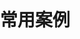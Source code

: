# 常用案例

<link href='{{path}}/res/default/style.css' rel='stylesheet' />
<style> 
        body{
            padding: 0;
            margin: 0;
        }

        input{
            zoom: 1;
            width: 218px;
            height: 14px;
            padding: 7px 32px 7px 4px;
            border: 1px solid #b9bcbe;
            overflow: hidden;
            
            padding: 8px 32px 5px 4px\9;
            border-radius: 3px;
            
            line-height: 1;
            height: 14px;
            overflow: hidden;
            outline: 0;
        }
        
        dd{
            padding-bottom: 20px;
        }
    </style>

<script>
    window.JC = window.JC || { debug: true };

    requirejs( [ '{{module}}' ], function( DCalendar ){
    }); 

    function calendarShow( selector ) {
            var ins = this;
            JC.log( "calendarshow", new Date().getTime(), selector.val() );
        }

        function updatedate( selector ) {
            var selector = $( selector );
            JC.log( "updatedate", selector.val() );
        }

        function calendarhide( selector ) {
            JC.log( "calendarhide", $(selector).val(), new Date().getTime() );
        }

        function updatemonth( selector ) {
            var ins = this;

            JC.log("updatemonth", new Date().getTime() );
        }

        function updateyear( selector ) {
            var ins = this;

            JC.log("updateyear", new Date().getTime() );
        }

        function updateprevmonth( selector ) {
            var ins = this;

            JC.log("updateprevmonth", new Date().getTime() );
        }

        function updatenextmonth( selector ) {
            var ins = this;
            
            JC.log("updatenextmonth", new Date().getTime() );
        }

        function updateprevyear( selector ) {
            var ins = this;

            JC.log("updateprevyear", new Date().getTime() );
        }

        function updatenextyear( selector ) {
            var ins = this;
            
            JC.log("updatenextyear", new Date().getTime() );
        }


        function beforeupdatemonth( selector ) {
            var ins = this;
            
            JC.log("beforeupdatemonth", new Date().getTime() );
        }

        function beforeupdateyear( selector ) {
            var ins = this;
            
            JC.log("beforeupdateyear", new Date().getTime() );
        }

        function updatenextpageyear() {
            var ins = this;
            
            JC.log("updatenextpageyear", new Date().getTime() );
        }

        function updateprevpageyear() {
            var ins = this;
            
            JC.log("updateprevpageyear", new Date().getTime() );
        }


        $('.manualPickDate').click( function () {
            JC.DCalendar.pickDate( this );
        } );

</script>

<dl>
        <dd>
            <input type="text"  datatype="ddate" class="calendar" value="2013-12-25" monthNum="2" />
        </dd>
        <dd>
            <input type="text"  datatype="ddate" class="calendar" value="2014-01-25" currentCanSelect="false" />
            今天不可选
        </dd>
        <dd>
            <input type="text" > not date
        </dd>
        <dd>
            <input type="text" datatype="ddate" 
                minvalue="2013|12|10" 
                maxvalue="2014-01-30" >
            minvalue="2013-12-10" maxvalue="2014-01-30"
        </dd>
        <dd>
            <input type="text" datatype="ddate" 
                minvalue="2013|01|10" 
                maxvalue="2014-12-30" >
            minvalue="2013-01-10" maxvalue="2014-12-30"
        </dd>
        <dd>
            <input type="text" datatype="ddate" 
                minvalue="2013|12|10" 
                 >
            minvalue="2013-12-10"
        </dd>
        <dd>
            <input type="text" datatype="ddate"  
                maxvalue="2014-01-30" >
            maxvalue="2014-01-30"
        </dd>
        <dd>
            <input type="text"  datatype="ddate" class="calendar" 
                value=""
                weekendCanSelect="false"
                calendarshow="calendarShow"
                calendarhide="calendarhide"
                updatedate="updatedate"
                updatemonth="updatemonth"
                updateyear="updateyear"
                updateprevmonth="updateprevmonth"
                updatenextmonth="updatenextmonth"
                updateprevyear="updateprevyear"
                updatenextyear="updatenextyear"
                beforeupdatemonth="beforeupdatemonth"
                beforeupdateyear="beforeupdateyear"
                updateprevpageyear="updateprevpageyear"
                updatenextpageyear="updatenextpageyear"
                 /> 
                manual 各种回调 
        </dd>
        <dd>
            <input type="text" name="date6" class="manualPickDate" value="20110201" />
            manual JC.DCalendar.pickDate
        </dd>
        <dd>
            <input type="text" name="date7" class="manualPickDate" />
            manual JC.DCalendar.pickDate
        </dd>
        <dd>
            <button datatype="ddate" >button 日期</button>
        </dd>
        <dd>
            <button datatype="ddate" showtype="block" >button 日期</button>
            showtype="block"
        </dd>
        <dd>
            <input type="text"  datatype="ddate" class="calendar" monthnum="3" value="2014-01-25" /> 三个月
        </dd>
        <dd>
            <input type="text"  datatype="ddate" class="calendar" monthnum="4" value="2013-12-25" /> 四个月
        </dd>
        <dd>
            <input type="text"  datatype="ddate" class="calendar" monthnum="5" value="2013-12-25" /> 五个月
        </dd>
        <dd>
            <input type="text"  datatype="ddate" class="calendar" monthnum="6" value="2013-12-25" /> 六个月
        </dd>
        <dd>
            <input type="text"  datatype="ddate" class="calendar" monthnum="7" value="2013-12-25" /> 七个月
        </dd>
        <dd>
            <input type="text"  datatype="ddate" class="calendar" monthnum="8" value="2013-12-25" /> 八个月
        </dd>
        <dd>
            <input type="text"  datatype="ddate" class="calendar" monthnum="9" value="2013-12-25" /> 九个月
        </dd>
        <dd>
            <input type="text"  datatype="ddate" class="calendar" monthnum="10" value="2013-12-25" /> 十个月
        </dd>
        <dd>
            <input type="text"  datatype="ddate" class="calendar" monthnum="11" value="2013-12-25" /> 十一个月
        </dd>
        <dd>
            <input type="text"  datatype="ddate" class="calendar" monthnum="12" value="2013-12-25"  /> 十二个月
        </dd>
        
    </dl>

